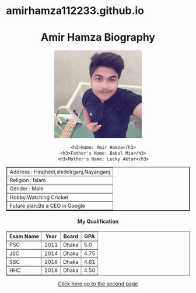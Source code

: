 # amirhamza112233.github.io

<html>
<head>
	<title>Amir Hamza Bio</title>
</head>
<body>
<center>
	<h1>Amir Hamza Biography</h1>
	<img src="image/Amir.jpg" width="240px" height="240px">
	
		<h3>Name: Amir Hamza</h3>
		<h3>Father's Name: Babul Mia</h3>
		<h3>Mother's Name: Lucky Aktar</h3>
<table padding="2px" border="2px">
<tr> <td> Address : Hirajheel,shiddirganj,Nayanganj  </td> </tr>
<tr> <td> Religion : Islam </td> </tr>
<tr> <td> Gender : Male </td> </tr>
<tr> <td> Hobby:Watching Cricket </td> </tr>
<tr> <td> Future plan:Be a CEO in Google </td> </tr>
</table>

<h4>My Qualification</h4>
<table border ="1">

<tr>
<th>Exam Name</th><th>Year</th><th>Board</th><th>GPA</th>
</tr>
<tr>
<td>PSC</td><td>2011</td><td>Dhaka</td><td>5.0</td>
</tr>
<tr>
<td>JSC</td><td>2014</td><td>Dhaka</td><td>4.75</td>
</tr>
<tr>
<td>SSC</td><td>2016</td><td>Dhaka</td><td>4.61</td>
</tr>
<tr>
<td>HHC</td><td>2018</td><td>Dhaka</td><td>4.50</td>
</tr>
</table>
<a href="bio2.html">Click here go to the second page</a>


</center>	
</body>
</html>
